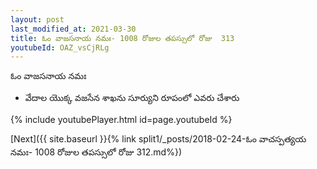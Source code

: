 ```yaml
---
layout: post
last_modified_at: 2021-03-30
title: ఓం వాజసనాయ నమః- 1008 రోజుల తపస్సులో రోజు  313
youtubeId: OAZ_vsCjRLg
---
```

 
 
 ఓం వాజసనాయ నమః  
 
 -  వేదాల యొక్క వజసేన శాఖను సూర్యుని రూపంలో ఎవరు చేశారు 
 
  
 
  
 
 
 
 
 
 


{% include youtubePlayer.html id=page.youtubeId %}
 
[Next]({{ site.baseurl }}{% link  split1/_posts/2018-02-24-ఓం వాచస్పత్యయ నమః- 1008 రోజుల తపస్సులో రోజు  312.md%})
 
